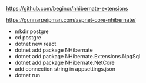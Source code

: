 https://github.com/beginor/nhibernate-extensions


https://gunnarpeipman.com/aspnet-core-nhibernate/



- mkdir postgre
- cd postgre
- dotnet new react
- dotnet add package NHibernate
- dotnet add package NHibernate.Extensions.NpgSql
- dotnet add package NHibernate.NetCore
- add connection string in appsettings.json
- dotnet run